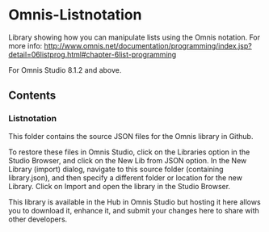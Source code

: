 # Omnis-Listnotation
Library showing how you can manipulate lists using the Omnis notation.
For more info:
http://www.omnis.net/documentation/programming/index.jsp?detail=06listprog.html#chapter-6list-programming

For Omnis Studio 8.1.2 and above.

## Contents
### Listnotation
This folder contains the source JSON files for the Omnis library in Github. 

To restore these files in Omnis Studio, click on the Libraries option in the Studio Browser, and click on the New Lib from JSON option. In the New Library (import) dialog, navigate to this source folder (containing library.json), and then specify a different folder or location for the new Library. Click on Import and open the library in the Studio Browser. 

This library is available in the Hub in Omnis Studio but hosting it here allows you to download it, enhance it, and submit your changes here to share with other developers. 
